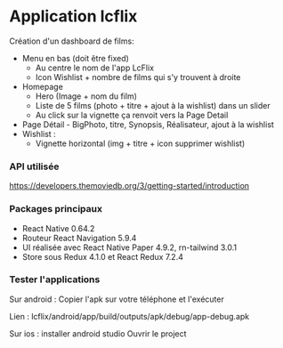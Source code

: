 # Application lcflix

Création d'un dashboard de films:
- Menu en bas (doit être fixed)
    - Au centre le nom de l'app LcFlix
    - Icon Wishlist + nombre de films qui s'y trouvent à droite
- Homepage
    - Hero (Image + nom du film)
    - Liste de 5 films (photo + titre + ajout à la wishlist) dans un slider
    - Au click sur la vignette ça renvoit vers la Page Detail
- Page Détail - BigPhoto, titre, Synopsis, Réalisateur, ajout à la wishlist
- Wishlist :
    - Vignette horizontal (img + titre + icon supprimer wishlist)

### API utilisée

https://developers.themoviedb.org/3/getting-started/introduction

### Packages principaux

- React Native 0.64.2 
- Routeur React Navigation 5.9.4
- UI réalisée avec React Native Paper 4.9.2, rn-tailwind 3.0.1
- Store sous Redux 4.1.0  et React Redux 7.2.4

### Tester l'applications

Sur android : Copier l'apk sur votre téléphone et l'exécuter 

Lien :
lcflix/android/app/build/outputs/apk/debug/app-debug.apk

Sur ios : installer android studio
Ouvrir le project





